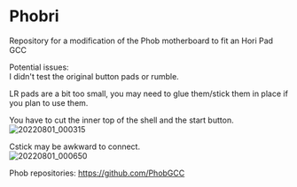 # Phobri
Repository for a modification of the Phob motherboard to fit an Hori Pad GCC

Potential issues: <br />
I didn't test the original button pads or rumble. <br />

LR pads are a bit too small, you may need to glue them/stick them in place if you plan to use them. <br />

You have to cut the inner top of the shell and the start button. <br />
![20220801_000315](https://user-images.githubusercontent.com/70654098/184046328-2af9ddf4-17b7-4596-afca-f1adf2bd50b1.jpg) <br />

Cstick may be awkward to connect. <br />
![20220801_000650](https://user-images.githubusercontent.com/70654098/184046262-7341af24-777a-41c7-b3b4-d5ff38a291dc.jpg) <br />

Phob repositories: https://github.com/PhobGCC
